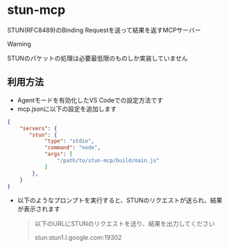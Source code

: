 # stun-mcp
STUN(RFC8489)のBinding Requestを送って結果を返すMCPサーバー

> [!WARNING]
> STUNのパケットの処理は必要最低限のものしか実装していません

## 利用方法

- Agentモードを有効化したVS Codeでの設定方法です
- mcp.jsonに以下の設定を追加します

```json
{
    "servers": {
       "stun": {
            "type": "stdio",
            "command": "node",
            "args": [
                "/path/to/stun-mcp/build/main.js"
            ]
        },
    }
}
```

- 以下のようなプロンプトを実行すると、STUNのリクエストが送られ、結果が表示されます
  > 以下のURLにSTUNのリクエストを送り、結果を出力してください
  >
  > stun:stun1.l.google.com:19302
